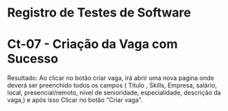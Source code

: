 # Registro de Testes de Software

# Ct-07 - Criação da Vaga com Sucesso

Resultado: Ao clicar no botão criar vaga, irá abrir uma nova pagina onde deverá ser preenchido todos  os campos ( Título , Skills, Empresa, salário, local, presencial/remoto, nível de senioridade, especialidade, descrição da vaga,) e após isso Clicar no botão "Criar vaga".


